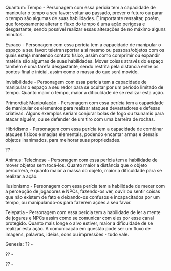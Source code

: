 Quantum:
Tempo - Personagem com essa perícia tem a capacidade de manipular o tempo a seu favor:
voltar ao passado, prever o futuro ou parar o tempo são algumas de suas habilidades.
É importante ressaltar, porém, que forçosamente alterar o fluxo do tempo é uma ação
perigosa e desgastante, sendo possível realizar essas alterações de no máximo alguns minutos.

Espaço - Personagem com essa perícia tem a capacidade de manipular o espaço a seu favor:
teletransportar a si mesmo ou pessoas/objetos com os quais esteja mantendo contato físico, assim como comprimir ou expandir matéria são algumas de suas habilidades. Mover coisas através do espaço também é uma tarefa desgastante, sendo restrita pela distância entre os pontos final e inicial, assim como o massa do que será movido.

Invisibilidade - Personagem com essa perícia tem a capacidade de manipular o espaço a seu redor para se ocultar por um período limitado de tempo. Quanto maior o tempo, maior a dificuldade de se realizar esta ação.


Primordial:
Manipulação - Personagem com essa perícia tem a capacidade de manipular os elementos
para realizar ataques devastadores e defesas criativas. Alguns exemplos seriam conjurar bolas de fogo ou tsunamis para atacar alguém, ou se defender de um tiro com uma barreira
de rochas. 

Hibridismo - Personagem com essa perícia tem a capacidade de combinar ataques físicos
e magias elementais, podendo encantar armas e demais objetos inanimados, para melhorar
suas propriedades. 

?? - 

Animus:
Telecinese - Personagem com essa perícia tem a habilidade de mover objetos sem tocá-los.
Quanto maior a distância que o objeto percorrerá, e quanto maior a massa do objeto, maior
a dificuldade para se realizar a ação.  

Ilusionismo - Personagem com essa perícia tem a habilidade de mexer com a percepção de jogadores e NPCs, fazendo-os ver, ouvir ou sentir coisas que não existem de fato e
deixando-os confusos e incapacitados por um tempo, ou manipulando-os para fazerem ações
a seu favor.

Telepatia - Personagem com essa perícia tem a habilidade de ler a mente de jogares e NPCs  assim como se comunicar com eles por esse canal protegido.
Quanto mais longe o alvo estiver, maior a dificuldade de se realizar esta ação.
A comunicação em questão pode ser um fluxo de imagens, palavras, ideias, sons ou impressões - tudo vale.

Genesis:
?? - 

?? - 

?? - 
